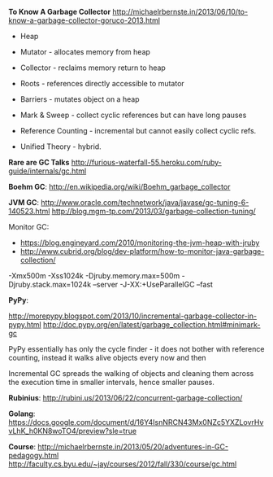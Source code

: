 __To Know A Garbage Collector__
http://michaelrbernste.in/2013/06/10/to-know-a-garbage-collector-goruco-2013.html

* Heap
* Mutator - allocates memory from heap
* Collector - reclaims memory return to heap
* Roots - references directly accessible to mutator
* Barriers - mutates object on a heap

* Mark & Sweep - collect cyclic references but can have long pauses
* Reference Counting - incremental but cannot easily collect cyclic refs.
* Unified Theory - hybrid.

__Rare are GC Talks__
http://furious-waterfall-55.heroku.com/ruby-guide/internals/gc.html

__Boehm GC__:
http://en.wikipedia.org/wiki/Boehm_garbage_collector

__JVM GC__:
http://www.oracle.com/technetwork/java/javase/gc-tuning-6-140523.html
http://blog.mgm-tp.com/2013/03/garbage-collection-tuning/

Monitor GC:
* https://blog.engineyard.com/2010/monitoring-the-jvm-heap-with-jruby
* http://www.cubrid.org/blog/dev-platform/how-to-monitor-java-garbage-collection/

-Xmx500m -Xss1024k -Djruby.memory.max=500m -Djruby.stack.max=1024k
–server -J-XX:+UseParallelGC –fast

__PyPy__:

http://morepypy.blogspot.com/2013/10/incremental-garbage-collector-in-pypy.html
http://doc.pypy.org/en/latest/garbage_collection.html#minimark-gc

PyPy essentially has only the cycle finder - it does not bother with reference counting, instead it walks alive objects every now and then

Incremental GC spreads the walking of objects and cleaning them across the execution time in smaller intervals, hence smaller pauses.

__Rubinius__:
http://rubini.us/2013/06/22/concurrent-garbage-collection/

__Golang__:
https://docs.google.com/document/d/16Y4IsnNRCN43Mx0NZc5YXZLovrHvvLhK_h0KN8woTO4/preview?sle=true

__Course__:
http://michaelrbernste.in/2013/05/20/adventures-in-GC-pedagogy.html
http://faculty.cs.byu.edu/~jay/courses/2012/fall/330/course/gc.html
